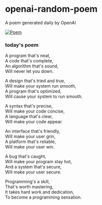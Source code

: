 
# openai-random-poem
 A poem generated daily by OpenAI

[![Poem](https://github.com/fbiego/openai-random-poem/actions/workflows/main.yml/badge.svg)](https://github.com/fbiego/openai-random-poem/actions/workflows/main.yml)

### today's poem  
  
A program that's neat,  
A code that's complete,  
An algorithm that's sound,  
Will never let you down.  
  
A design that's tried and true,  
Will make your system run smooth,  
A program that's optimized,  
Will cause your system to run smooth.  
  
A syntax that's precise,  
Will make your code concise,  
A language that's clear,  
Will make your code appear.  
  
An interface that's friendly,  
Will make your user grin,  
A platform that's reliable,  
Will make your user win.  
  
A bug that's caught,  
Will make your program stay hot,  
And a system that's secure,  
Will make your user secure.  
  
Programming's a skill,  
That's worth mastering,  
It takes hard work and dedication,  
To become a programming sensation.